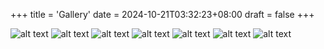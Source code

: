 +++
title = 'Gallery'
date = 2024-10-21T03:32:23+08:00
draft = false
+++

![alt text](images/BurjKhalifaAtNight.JPG#light "2024/10/27 Burj Khalifa At Night")
![alt text](images/SkyViewOfNightInDubai2.JPG#light "2024/10/27 Sky View At Night In Dubai #2")
![alt text](images/SkyViewOfNightInDubai1.JPG#light "2024/10/27 Sky View At Night In Dubai #1")
![alt text](images/CreekViewOfDubai.JPG#light "2024/10/26 Creek View Of Dubai")
![alt text](images/IleAlatauStateNationalNaturalPark.JPG#light "2024/10/22 Ile-Alatau State National Natural Park")
![alt text](images/AscensionCathedral.JPG#light "2024/10/20 Almaty Ascension Cathedral")
![alt text](images/FlightToAlmaty.JPG#light "2024/10/19 Flight from Urumqi to Almaty")

